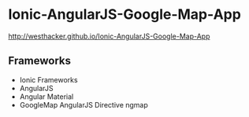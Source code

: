 # Ionic-AngularJS-Google-Map-App
http://westhacker.github.io/Ionic-AngularJS-Google-Map-App

## Frameworks
* Ionic Frameworks
* AngularJS
* Angular Material
* GoogleMap AngularJS Directive ngmap


